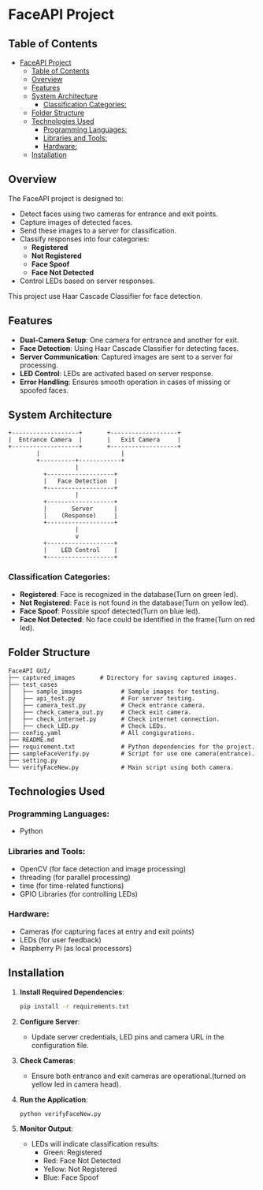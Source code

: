 # FaceAPI Project

## Table of Contents

- [FaceAPI Project](#faceapi-project)
  - [Table of Contents](#table-of-contents)
  - [Overview](#overview)
  - [Features](#features)
  - [System Architecture](#system-architecture)
    - [Classification Categories:](#classification-categories)
  - [Folder Structure](#folder-structure)
  - [Technologies Used](#technologies-used)
    - [Programming Languages:](#programming-languages)
    - [Libraries and Tools:](#libraries-and-tools)
    - [Hardware:](#hardware)
  - [Installation](#installation)

## Overview
The FaceAPI project is designed to:

- Detect faces using two cameras for entrance and exit points.
- Capture images of detected faces.
- Send these images to a server for classification.
- Classify responses into four categories:
  - **Registered**
  - **Not Registered**
  - **Face Spoof**
  - **Face Not Detected**
- Control LEDs based on server responses.

This project use Haar Cascade Classifier for face detection.


## Features

- **Dual-Camera Setup**: One camera for entrance and another for exit.
- **Face Detection**: Using Haar Cascade Classifier for detecting faces.
- **Server Communication**: Captured images are sent to a server for processing.
- **LED Control**: LEDs are activated based on server response.
- **Error Handling**: Ensures smooth operation in cases of missing or spoofed faces.


## System Architecture
```plaintext
+-------------------+       +-------------------+
|  Entrance Camera  |       |   Exit Camera     |
+-------------------+       +-------------------+
        |                       |
        +----------+------------+
                   |
          +-------------------+
          |   Face Detection  |
          +-------------------+
                   |
          +-------------------+
          |       Server      |
          |    (Response)     |
          +-------------------+
                   |
                   v
          +-------------------+
          |    LED Control    |
          +-------------------+
```
### Classification Categories:

- **Registered**: Face is recognized in the database(Turn on green led).
- **Not Registered**: Face is not found in the database(Turn on yellow led).
- **Face Spoof**: Possible spoof detected(Turn on blue led).
- **Face Not Detected**: No face could be identified in the frame(Turn on red led).


## Folder Structure

```
FaceAPI GUI/
├── captured_images       # Directory for saving captured images.
├── test_cases
│   ├── sample_images           # Sample images for testing.
│   ├── api_test.py             # For server testing.
│   ├── camera_test.py          # Check entrance camera.
│   ├── check_camera_out.py     # Check exit camera.
│   ├── check_internet.py       # Check internet connection.
│   ├── check_LED.py            # Check LEDs.
├── config.yaml                 # All congigurations.             
├── README.md 
├── requirement.txt             # Python dependencies for the project.
├── sampleFaceVerify.py         # Script for use one camera(entrance).
├── setting.py
└── verifyFaceNew.py            # Main script using both camera.
```



## Technologies Used

### Programming Languages:
- Python

### Libraries and Tools:
- OpenCV (for face detection and image processing)
- threading (for parallel processing)
- time (for time-related functions)
- GPIO Libraries (for controlling LEDs)

### Hardware:
- Cameras (for capturing faces at entry and exit points)
- LEDs (for user feedback)
- Raspberry Pi (as local processors)

## Installation


1. **Install Required Dependencies**:
   ```bash
   pip install -r requirements.txt
   ```

2. **Configure Server**:
   - Update server credentials, LED pins and camera URL in the configuration file.

3. **Check Cameras**:
   - Ensure both entrance and exit cameras are operational.(turned on yellow led in camera head).

4. **Run the Application**:
   ```bash
   python verifyFaceNew.py
   ```
5. **Monitor Output**:
   - LEDs will indicate classification results:
     - Green: Registered
     - Red: Face Not Detected
     - Yellow: Not Registered
     - Blue: Face Spoof